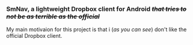 ### SmNav, a lightweight Dropbox client for Android *~~that tries to not be as terrible as the official~~*
My main motivaion for this project is that i (*as you can see*) don't like the official Dropbox client.